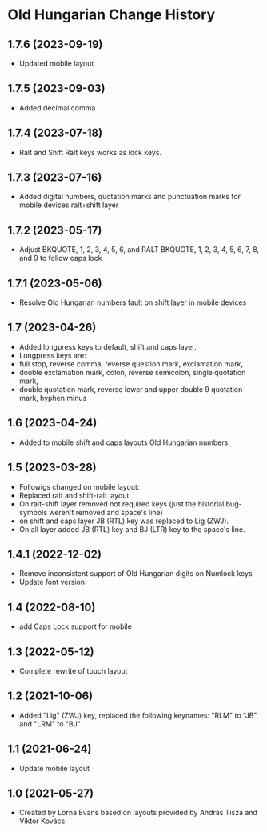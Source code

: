 Old Hungarian Change History
====================
1.7.6 (2023-09-19)
------------------
* Updated mobile layout

1.7.5 (2023-09-03)
------------------
* Added decimal comma

1.7.4 (2023-07-18)
------------------
* Ralt and Shift Ralt keys works as lock keys.

1.7.3 (2023-07-16)
------------------
* Added digital numbers, quotation marks and punctuation marks for mobile devices ralt+shift layer

1.7.2 (2023-05-17)
-----------------
* Adjust BKQUOTE, 1, 2, 3, 4, 5, 6, and RALT BKQUOTE, 1, 2, 3, 4, 5, 6, 7, 8, and 9 to follow caps lock

1.7.1 (2023-05-06)
-----------------
* Resolve Old Hungarian numbers fault on shift layer in mobile devices

1.7 (2023-04-26)
-----------------
* Added longpress keys to default, shift and caps layer.
* Longpress keys are:
* full stop, reverse comma, reverse question mark, exclamation mark,
* double exclamation mark, colon, reverse semicolon, single quotation mark,
* double quotation mark, reverse lower and upper double 9 quotation mark, hyphen minus 

1.6 (2023-04-24)
-----------------
* Added to mobile shift and caps layouts Old Hungarian numbers

1.5 (2023-03-28)
-----------------
* Followigs changed on mobile layout:
* Replaced ralt and shift-ralt layout.
* On ralt-shift layer removed not required keys (just the historial bug-symbols weren't removed and space's line)
* on shift and caps layer JB (RTL) key was replaced to Lig (ZWJ).
* On all layer added JB (RTL) key and BJ (LTR) key to the space's line.

1.4.1 (2022-12-02)
----------------
* Remove inconsistent support of Old Hungarian digits on Numlock keys
* Update font version

1.4 (2022-08-10)
----------------
* add Caps Lock support for mobile

1.3 (2022-05-12)
----------------
* Complete rewrite of touch layout

1.2 (2021-10-06)
----------------
* Added "Lig" (ZWJ) key, replaced the following keynames: "RLM" to "JB" and "LRM" to "BJ"

1.1 (2021-06-24)
----------------
* Update mobile layout

1.0 (2021-05-27)
----------------
* Created by Lorna Evans based on layouts provided by András Tisza and Viktor Kovács
